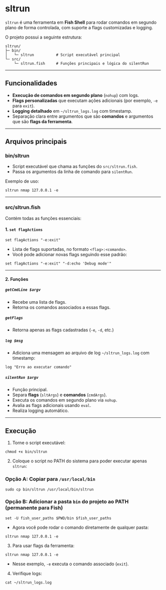 # sltrun

`sltrun` é uma ferramenta em **Fish Shell** para rodar comandos em segundo plano de forma controlada, com suporte a flags customizadas e logging.  

O projeto possui a seguinte estrutura:

``` 
sltrun/
├─ bin/
│   └─ sltrun          # Script executável principal
└─ src/
    └─ sltrun.fish     # Funções principais e lógica do silentRun
```

---

## Funcionalidades

- **Execução de comandos em segundo plano** (`nohup`) com logs.  
- **Flags personalizadas** que executam ações adicionais (por exemplo, `-e` para `exit`).  
- **Logging detalhado** em `~/sltrun_logs.log` com timestamp.  
- Separação clara entre argumentos que são **comandos** e argumentos que são **flags da ferramenta**.

---

## Arquivos principais

### bin/sltrun

- Script executável que chama as funções do `src/sltrun.fish`.  
- Passa os argumentos da linha de comando para `silentRun`.

Exemplo de uso:

```
sltrun nmap 127.0.0.1 -e
```

---

### src/sltrun.fish

Contém todas as funções essenciais:

#### 1. `set flagActions`

```
set flagActions "-e:exit"
```

- Lista de flags suportadas, no formato `<flag>:<comando>`.  
- Você pode adicionar novas flags seguindo esse padrão:

```
set flagActions "-e:exit" "-d:echo 'Debug mode'"
```

---

#### 2. Funções

##### `getCmdLine $argv`

- Recebe uma lista de flags.  
- Retorna os comandos associados a essas flags.  

##### `getFlags`

- Retorna apenas as flags cadastradas (`-e`, `-d`, etc.)  

##### `log $msg`

- Adiciona uma mensagem ao arquivo de log `~/sltrun_logs.log` com timestamp:

```
log "Erro ao executar comando"
```

##### `silentRun $argv`

- Função principal.  
- Separa **flags** (`sltArgs`) e **comandos** (`cmdArgs`).  
- Executa os comandos em segundo plano via `nohup`.  
- Avalia as flags adicionais usando `eval`.  
- Realiza logging automático.

---

## Execução

1. Torne o script executável:

```
chmod +x bin/sltrun
```

2. Coloque o script no PATH do sistema para poder executar apenas `sltrun`:

### Opção A: Copiar para `/usr/local/bin`

```
sudo cp bin/sltrun /usr/local/bin/sltrun
```

### Opção B: Adicionar a pasta `bin` do projeto ao PATH (permanente para Fish)

```
set -U fish_user_paths $PWD/bin $fish_user_paths
```

- Agora você pode rodar o comando diretamente de qualquer pasta:

```
sltrun nmap 127.0.0.1 -e
```

3. Para usar flags da ferramenta:

```
sltrun nmap 127.0.0.1 -e
```

- Nesse exemplo, `-e` executa o comando associado (`exit`).  

4. Verifique logs:

```
cat ~/sltrun_logs.log
```